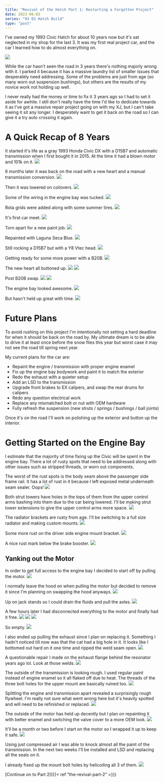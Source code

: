 ```yaml
---
title: "Revival of the Hatch Part 1: Restarting a Forgotten Project"
date: 2023-06-03
series: "93 EG Hatch Build"
type: "post"
---
```


I've owned my 1993 Civic Hatch for about 10 years now but it's sat neglected in my shop for the last 3. It was my first real project car, and the car I learned how to do almost everything on.

![](images/1.jpg)

While the car hasn't seen the road in 3 years there's nothing majorly wrong with it. I parked it because it has a massive laundry list of smaller issues that desperately need addressing. Some of the problems are just from age (so many worn out suspension bushings), but others are the results of my novice work not holding up well.

I never really had the money or time to fix it 3 years ago so I had to set it aside for awhile. I still don't really have the time I'd like to dedicate towards it as I've got a massive repair project going on with my XJ, but I can't take seeing it sit any longer. I desperately want to get it back on the road so I can give it a try auto crossing it again.

# A Quick Recap of 8 Years

It started it's life as a gray 1993 Honda Civic DX with a D15B7 and automatic transmission when I first bought it in 2015. At the time it had a blown motor and 101k on it.
![](images/2.jpg)

6 months later it was back on the road with a new heart and a manual transmission conversion.
![](images/3.jpg)

Then it was lowered on coilovers.
![](images/4.jpg)

Some of the wiring in the engine bay was tucked.
![](images/5.jpg)

Rota grids were added along with some summer tires.
![](images/6.jpg)

It's first car meet.
![](images/7.jpg)

Torn apart for a new paint job.
![](images/8.jpg)

Repainted with Laguna Seca Blue.
![](images/9.jpg)

Still rocking a D15B7 but with a Y8 Vtec head.
![](images/10.jpg)

Getting ready for some more power with a B20B.
![](images/11.jpg)

The new heart all buttoned up.
![](images/12.jpg)
![](images/13.jpg)

Post B20B swap.
![](images/14.jpg)
![](images/15.jpg)

The engine bay looked awesome.
![](images/16.jpg)

But hasn't held up great with time.
![](images/17.jpg)

# Future Plans

To avoid rushing on this project I'm intentionally not setting a hard deadline for when it should be back on the road by. My ultimate dream is to be able to drive it at least once before the snow flies this year but worst case it may not see the road till spring next year.

My current plans for the car are:

- Repaint the engine / transmission with proper engine enamel
- Fix up the engine bay bodywork and paint it to match the exterior
- Redo the exhaust with a quieter setup
- Add an LSD to the transmission
- Upgrade front brakes to EX calipers, and swap the rear drums for calipers
- Redo any question electrical work
- Replace any mismatched bolt or nut with OEM hardware
- Fully refresh the suspension (new struts / springs / bushings / ball joints)

Once it's on the road I'll work on polishing up the exterior and button up the interior.

# Getting Started on the Engine Bay

I estimate that the majority of time fixing up the Civic will be spent in the engine bay. There a lot of rusty spots that need to be addressed along with other issues such as stripped threads, or worn out components.

The worst of the rust spots is the body seam above the passenger side frame rail. It has a lot of rust in it because I left exposed metal underneath seam sealer. Oops!
![](images/18.jpg)

Both strut towers have holes in the tops of them from the upper control arms bashing into them due to the car being lowered. I'll be making strut tower extensions to give the upper control arms more space.
![](images/19.jpg)

The radiator brackets are rusty from age. I'll be switching to a full size radiator and making custom mounts.
![](images/20.jpg)

Some more rust on the driver side engine mount bracket.
![](images/21.jpg)

A nice rust mark below the brake booster.
![](images/22.jpg)

## Yanking out the Motor

In order to get full access to the engine bay I decided to start off by pulling the motor.
![](images/23.jpg)

I normally leave the hood on when pulling the motor but decided to remove it since I'm planning on swapping the hood anyways.
![](images/24.jpg)

Up on jack stands so I could drain the fluids and pull the axles.
![](images/25.jpg)

A few hours later I had disconnected everything to the motor and finally had it free.
![](images/26.jpg)
![](images/27.jpg)
![](images/28.jpg)

So empty.
![](images/29.jpg)

I also ended up pulling the exhaust since I plan on replacing it. Something I hadn't noticed till now was that the cat had a big hole in it. It looks like I bottomed out hard on it one time and ripped the weld seam open.
![](images/30.jpg)

A questionable repair I made on the exhaust flange behind the resonator years ago lol. Look at those welds.
![](images/31.jpg)

The outside of the transmission is looking rough. I used regular paint instead of engine enamel so it all flaked off due to heat. The threads of the three bolt holes for the upper mount are basically ruined too.
![](images/32.jpg)

Splitting the engine and transmission apart revealed a surprisingly rough flywheel. I'm really not sure what went wrong here but it's heavily spotted and will need to be refinished or replaced.
![](images/33.jpg)

The outside of the motor has held up decently but I plan on repainting it with better enamel and switching the valve cover to a more OEM look.
![](images/34.jpg)

It'll be a month or two before I start on the motor so I wrapped it up to keep it safe.
![](images/35.jpg)

Using just compressed air I was able to knock almost all the paint of the transmission. In the next two weeks I'll be installed and LSD and replacing all the seals on it.

I already fixed up the mount bolt holes by helicoiling all 3 of them.
![](images/37.jpg)

[Continue on to Part 2]({{< ref "the-revival-part-2" >}})
